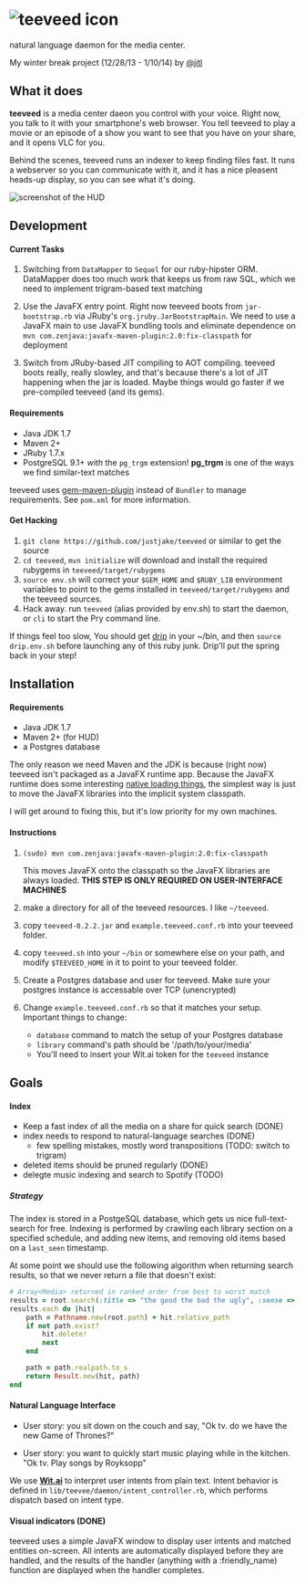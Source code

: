
# ![teeveed icon](http://justjake.github.io/teeveed/images/teeveed-256.png)

natural language daemon for the media center.

My winter break project (12/28/13 - 1/10/14) by [@jitl](https://twitter.com/@jitl)

## What it does

**teeveed** is a media center daeon you control with your voice. Right now, you talk to it with your smartphone's
web browser. You tell teeveed to play a movie or an episode of a show you want to see that you have on your share, and it
opens VLC for you.

Behind the scenes, teeveed runs an indexer to keep finding files fast. It runs a webserver so you can communicate with it, and it
has a nice pleasent heads-up display, so you can see what it's doing.

![screenshot of the HUD](http://justjake.github.io/teeveed/images/hud.png)

## Development

#### Current Tasks

1.  Switching from `DataMapper` to `Sequel` for our ruby-hipster ORM.
    DataMapper does too much work that keeps us from raw SQL, which
    we need to implement trigram-based text matching

2.  Use the JavaFX entry point. Right now teeveed boots from
    `jar-bootstrap.rb` via JRuby's `org.jruby.JarBootstrapMain`.
    We need to use a JavaFX main to use JavaFX bundling tools
    and eliminate dependence on
    `mvn com.zenjava:javafx-maven-plugin:2.0:fix-classpath`
    for deployment

3.  Switch from JRuby-based JIT compiling to AOT compiling.
    teeveed boots really, really slowley, and that's because
    there's a lot of JIT happening when the jar is loaded.
    Maybe things would go faster if we pre-compiled teeveed
    (and its gems).

#### Requirements

- Java JDK 1.7
- Maven 2+
- JRuby 1.7.x
- PostgreSQL 9.1+ *with* the `pg_trgm` extension! **pg_trgm** is one
  of the ways we find similar-text matches

teeveed uses [gem-maven-plugin][gem] instead of `Bundler` to manage
requirements. See `pom.xml` for more information.

#### Get Hacking

1. `git clone https://github.com/justjake/teeveed` or similar to get the source
2. `cd teeveed`, `mvn initialize` will download and install the required rubygems
   in `teeveed/target/rubygems`
3. `source env.sh` will correct your `$GEM_HOME` and `$RUBY_LIB` environment variables
   to point to the gems installed in `teeveed/target/rubygems` and the teeveed sources.
4. Hack away. run `teeveed` (alias provided by env.sh) to start the daemon, or
   `cli` to start the Pry command line.

If things feel too slow,
You should get [drip](https://github.com/flatland/drip) in your ~/bin,
and then `source drip.env.sh` before launching any of this ruby junk.
Drip'll put the spring back in your step!

## Installation

#### Requirements

- Java JDK 1.7
- Maven 2+ (for HUD)
- a Postgres database

The only reason we need Maven and the JDK is because (right now)
teeveed isn't packaged as a JavaFX runtime app. Because the JavaFX
runtime does some interesting [native loading things][javafx-oops],
the simplest way is just to move the JavaFX libraries into the
implicit system classpath.

I will get around to fixing this, but it's low priority for my own
machines.

#### Instructions

1. `(sudo) mvn com.zenjava:javafx-maven-plugin:2.0:fix-classpath`

   This moves JavaFX onto the classpath so the JavaFX libraries are
   always loaded. **THIS STEP IS ONLY REQUIRED ON USER-INTERFACE MACHINES**

1.  make a directory for all of the teeveed resources. I like `~/teeveed`.
1.  copy `teeveed-0.2.2.jar` and `example.teeveed.conf.rb` into
    your teeveed folder.
1.  copy `teeveed.sh` into your `~/bin` or somewhere else on your path,
    and modify `$TEEVEED_HOME` in it to point to your teeveed folder.
1.  Create a Postgres database and user for teeveed. Make sure your
    postgres instance is accessable over TCP (unencrypted)
1.  Change `example.teeveed.conf.rb` so that it matches your setup.
    Important things to change:

    - `database` command to match the setup of your Postgres database
    - `library` command's path should be '/path/to/your/media'
    - You'll need to insert your Wit.ai token for the `teeveed` instance

[javafx-oops]: http://zenjava.com/javafx/maven/fix-classpath.html
[gem]: https://github.com/torquebox/jruby-maven-plugins#installing-gems-into-you-project-directory

## Goals

#### Index

- Keep a fast index of all the media on a share for quick search (DONE)
- index needs to respond to natural-language searches (DONE)
    - few spelling mistakes, mostly word transpositions (TODO: switch to trigram)
- deleted items should be pruned regularly (DONE)
- delegte music indexing and search to Spotify (TODO)

##### Strategy

The index is stored in a PostgeSQL database, which gets us nice
full-text-search for free. Indexing is performed by crawling each
library section on a specified schedule, and adding new items, and
removing old items based on a `last_seen` timestamp.

At some point we should use the following algorithm when returning
search results, so that we never return a file that doesn't exist:

```ruby
# Array<Media> returned in ranked order from best to worst match
results = root.search(:title => "the good the bad the ugly", :sense => :watch)
results.each do |hit|
    path = Pathname.new(root.path) + hit.relative_path
    if not path.exist?
        hit.delete!
        next
    end

    path = path.realpath.to_s
    return Result.new(hit, path)
end
```

#### Natural Language Interface

- User story: you sit down on the couch and say,
  "Ok tv. do we have the new Game of Thrones?"

- User story: you want to quickly start music playing while
  in the kitchen. "Ok tv. Play songs by Royksopp"

We use [**Wit.ai**](http://wit.ai) to interpret user intents from plain
text. Intent behavior is defined in `lib/teevee/daemon/intent_controller.rb`,
which performs dispatch based on intent type.

#### Visual indicators (DONE)

teeveed uses a simple JavaFX window to display user intents and
matched entities on-screen. All intents are automatically
displayed before they are handled, and the results of the handler
(anything with a :friendly_name) function are displayed when the
handler completes.

